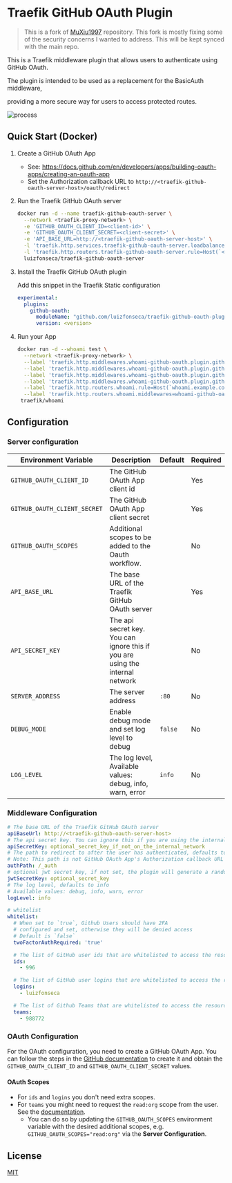 # Traefik GitHub OAuth Plugin

> This is a fork of [MuXiu1997](https://github.com/MuXiu1997/traefik-github-oauth-plugin) repository. This fork is mostly fixing some of the security concerns I wanted to address. This will be kept synced with the main repo.

This is a Traefik middleware plugin that allows users to authenticate using GitHub OAuth.

The plugin is intended to be used as a replacement for the BasicAuth middleware,

providing a more secure way for users to access protected routes.

![process](https://user-images.githubusercontent.com/49554020/216764214-4097f8da-33d2-49ef-9f12-0194d671bd92.svg)

## Quick Start (Docker)

1. Create a GitHub OAuth App

   - See: https://docs.github.com/en/developers/apps/building-oauth-apps/creating-an-oauth-app
   - Set the Authorization callback URL to `http://<traefik-github-oauth-server-host>/oauth/redirect`

2. Run the Traefik GitHub OAuth server

   ```sh
   docker run -d --name traefik-github-oauth-server \
     --network <traefik-proxy-network> \
     -e 'GITHUB_OAUTH_CLIENT_ID=<client-id>' \
     -e 'GITHUB_OAUTH_CLIENT_SECRET=<client-secret>' \
     -e 'API_BASE_URL=http://<traefik-github-oauth-server-host>' \
     -l 'traefik.http.services.traefik-github-oauth-server.loadbalancer.server.port=80' \
     -l 'traefik.http.routers.traefik-github-oauth-server.rule=Host(`<traefik-github-oauth-server-host>`)' \
     luizfonseca/traefik-github-oauth-server
   ```

3. Install the Traefik GitHub OAuth plugin

    Add this snippet in the Traefik Static configuration

   ```yaml
   experimental:
     plugins:
       github-oauth:
         moduleName: "github.com/luizfonseca/traefik-github-oauth-plugin"
         version: <version>
   ```

4. Run your App

   ```sh
   docker run -d --whoami test \
     --network <traefik-proxy-network> \
     --label 'traefik.http.middlewares.whoami-github-oauth.plugin.github-oauth.apiBaseUrl=http://traefik-github-oauth-server' \
     --label 'traefik.http.middlewares.whoami-github-oauth.plugin.github-oauth.whitelist.logins[0]=luizfonseca' \
     --label 'traefik.http.middlewares.whoami-github-oauth.plugin.github-oauth.whitelist.teams[0]=827726' \
     --label 'traefik.http.middlewares.whoami-github-oauth.plugin.github-oauth.whitelist.twoFactorAuthRequired=true' \
     --label 'traefik.http.routers.whoami.rule=Host(`whoami.example.com`)' \
     --label 'traefik.http.routers.whoami.middlewares=whoami-github-oauth' \
    traefik/whoami
   ```

## Configuration

### Server configuration

| Environment Variable         | Description                                                                   | Default | Required |
|------------------------------|-------------------------------------------------------------------------------|---------|----------|
| `GITHUB_OAUTH_CLIENT_ID`     | The GitHub OAuth App client id                                                |         | Yes      |
| `GITHUB_OAUTH_CLIENT_SECRET` | The GitHub OAuth App client secret                                            |         | Yes      |
| `GITHUB_OAUTH_SCOPES`        | Additional scopes to be added to the Oauth workflow.                          |         | No       |
| `API_BASE_URL`               | The base URL of the Traefik GitHub OAuth server                               |         | Yes      |
| `API_SECRET_KEY`             | The api secret key. You can ignore this if you are using the internal network |         | No       |
| `SERVER_ADDRESS`             | The server address                                                            | `:80`   | No       |
| `DEBUG_MODE`                 | Enable debug mode and set log level to debug                                  | `false` | No       |
| `LOG_LEVEL`                  | The log level, Available values: debug, info, warn, error                     | `info`  | No       |

### Middleware Configuration

```yaml
# The base URL of the Traefik GitHub OAuth server
apiBaseUrl: http://<traefik-github-oauth-server-host>
# The api secret key. You can ignore this if you are using the internal network
apiSecretKey: optional_secret_key_if_not_on_the_internal_network
# The path to redirect to after the user has authenticated, defaults to /_auth
# Note: This path is not GitHub OAuth App's Authorization callback URL
authPath: /_auth
# optional jwt secret key, if not set, the plugin will generate a random key
jwtSecretKey: optional_secret_key
# The log level, defaults to info
# Available values: debug, info, warn, error
logLevel: info

# whitelist
whitelist:
  # When set to `true`, Github Users should have 2FA
  # configured and set, otherwise they will be denied access
  # Default is `false`
  twoFactorAuthRequired: 'true'

  # The list of GitHub user ids that are whitelisted to access the resources
  ids:
    - 996

  # The list of GitHub user logins that are whitelisted to access the resources
  logins:
    - luizfonseca

  # The list of Github Teams that are whitelisted to access the resources
  teams:
    - 988772
```

### OAuth Configuration

For the OAuth configuration, you need to create a GitHub OAuth App.
You can follow the steps in the [GitHub documentation](https://docs.github.com/en/developers/apps/building-oauth-apps/creating-an-oauth-app) to create it and obtain the `GITHUB_OAUTH_CLIENT_ID` and `GITHUB_OAUTH_CLIENT_SECRET` values.

#### OAuth Scopes
- For `ids` and `logins` you don't need extra scopes.
- For `teams` you might need to request the `read:org` scope from the user. See the [documentation](https://docs.github.com/en/rest/teams/teams?apiVersion=2022-11-28#list-teams-for-the-authenticated-user).
    - You can do so by updating the `GITHUB_OAUTH_SCOPES` environment variable with the desired additional scopes, e.g. `GITHUB_OAUTH_SCOPES="read:org"` via the **Server Configuration**.


## License

[MIT](./LICENSE)
